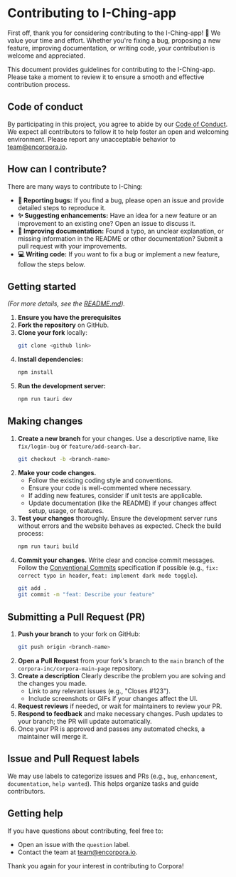# Contributing to I-Ching-app

First off, thank you for considering contributing to the I-Ching-app! 🎉 We value your time and effort. Whether you're fixing a bug, proposing a new feature, improving documentation, or writing code, your contribution is welcome and appreciated.

This document provides guidelines for contributing to the I-Ching-app. Please take a moment to review it to ensure a smooth and effective contribution process.

## Code of conduct

By participating in this project, you agree to abide by our [Code of Conduct](CODE_OF_CONDUCT.md). We expect all contributors to follow it to help foster an open and welcoming environment. Please report any unacceptable behavior to team@encorpora.io.


## How can I contribute?

There are many ways to contribute to I-Ching:

*   **🐛 Reporting bugs:** If you find a bug, please open an issue and provide detailed steps to reproduce it.
*   **✨ Suggesting enhancements:** Have an idea for a new feature or an improvement to an existing one? Open an issue to discuss it.
*   **📝 Improving documentation:** Found a typo, an unclear explanation, or missing information in the README or other documentation? Submit a pull request with your improvements.
*   **💻 Writing code:** If you want to fix a bug or implement a new feature, follow the steps below.

## Getting started
*(For more details, see the [README.md](README.md#🛠️-development-setup)).*

1.  **Ensure you have the prerequisites** 
2.  **Fork the repository** on GitHub.
3.  **Clone your fork** locally:
    ```bash
    git clone <github link>
    ```
4.  **Install dependencies:**
    ```bash
    npm install
    ```
5.  **Run the development server:**
    ```bash
    npm run tauri dev
    ```


## Making changes

1.  **Create a new branch** for your changes. Use a descriptive name, like `fix/login-bug` or `feature/add-search-bar`.
    ```bash
    git checkout -b <branch-name>
    ```
2.  **Make your code changes.**
    *   Follow the existing coding style and conventions.
    *   Ensure your code is well-commented where necessary.
    *   If adding new features, consider if unit tests are applicable.
    *   Update documentation (like the README) if your changes affect setup, usage, or features.
3.  **Test your changes** thoroughly. Ensure the development server runs without errors and the website behaves as expected. Check the build process:
    ```bash
    npm run tauri build
    ```
4.  **Commit your changes.** Write clear and concise commit messages. Follow the [Conventional Commits](https://www.conventionalcommits.org/) specification if possible (e.g., `fix: correct typo in header`, `feat: implement dark mode toggle`).
    ```bash
    git add .
    git commit -m "feat: Describe your feature"
    ```

## Submitting a Pull Request (PR)

1.  **Push your branch** to your fork on GitHub:
    ```bash
    git push origin <branch-name>
    ```
2.  **Open a Pull Request** from your fork's branch to the `main` branch of the `corpora-inc/corpora-main-page` repository.
3.  **Create a description**  Clearly describe the problem you are solving and the changes you made.
    *   Link to any relevant issues (e.g., "Closes #123").
    *   Include screenshots or GIFs if your changes affect the UI.
4.  **Request reviews** if needed, or wait for maintainers to review your PR.
5.  **Respond to feedback** and make necessary changes. Push updates to your branch; the PR will update automatically.
6.  Once your PR is approved and passes any automated checks, a maintainer will merge it.

## Issue and Pull Request labels

We may use labels to categorize issues and PRs (e.g., `bug`, `enhancement`, `documentation`, `help wanted`). This helps organize tasks and guide contributors.

## Getting help

If you have questions about contributing, feel free to:

*   Open an issue with the `question` label.
*   Contact the team at team@encorpora.io.

Thank you again for your interest in contributing to Corpora!